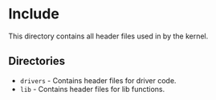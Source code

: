 # Include
This directory contains all header files used in by the kernel.

## Directories
 - `drivers` - Contains header files for driver code.
 - `lib` - Contains header files for lib functions.
